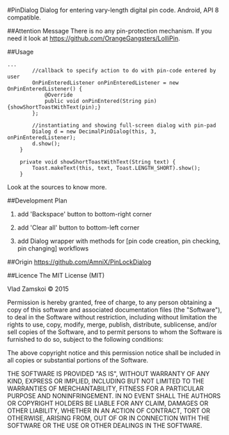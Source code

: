 #PinDialog
Dialog for entering vary-length digital pin code. Android, API 8 compatible.

##Attention Message
There is no any pin-protection mechanism. If you need it look at https://github.com/OrangeGangsters/LolliPin.

##Usage
```
...
        //callback to specify action to do with pin-code entered by user
        OnPinEnteredListener onPinEnteredListener = new OnPinEnteredListener() {
            @Override
            public void onPinEntered(String pin) {showShortToastWithText(pin);}
        };

        //instantiating and showing full-screen dialog with pin-pad
        Dialog d = new DecimalPinDialog(this, 3, onPinEnteredListener);
        d.show();
    }

    private void showShortToastWithText(String text) {
        Toast.makeText(this, text, Toast.LENGTH_SHORT).show();
    }
```
Look at the sources to know more.

##Development Plan

1. add 'Backspace' button to bottom-right corner

1. add 'Clear all' button  to bottom-left corner

1. add Dialog wrapper with methods for [pin code creation, pin checking, pin changing] workflows

##Origin
https://github.com/AmniX/PinLockDialog

##Licence
The MIT License (MIT)

Vlad Zamskoi © 2015 

Permission is hereby granted, free of charge, to any person obtaining a copy
of this software and associated documentation files (the "Software"), to deal
in the Software without restriction, including without limitation the rights
to use, copy, modify, merge, publish, distribute, sublicense, and/or sell
copies of the Software, and to permit persons to whom the Software is
furnished to do so, subject to the following conditions:

The above copyright notice and this permission notice shall be included in all
copies or substantial portions of the Software.

THE SOFTWARE IS PROVIDED "AS IS", WITHOUT WARRANTY OF ANY KIND, EXPRESS OR
IMPLIED, INCLUDING BUT NOT LIMITED TO THE WARRANTIES OF MERCHANTABILITY,
FITNESS FOR A PARTICULAR PURPOSE AND NONINFRINGEMENT. IN NO EVENT SHALL THE
AUTHORS OR COPYRIGHT HOLDERS BE LIABLE FOR ANY CLAIM, DAMAGES OR OTHER
LIABILITY, WHETHER IN AN ACTION OF CONTRACT, TORT OR OTHERWISE, ARISING FROM,
OUT OF OR IN CONNECTION WITH THE SOFTWARE OR THE USE OR OTHER DEALINGS IN THE
SOFTWARE.
